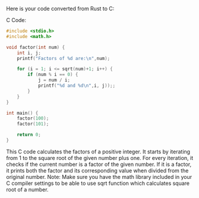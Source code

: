 Here is your code converted from Rust to C:

C Code:
```c
#include <stdio.h>
#include <math.h>

void factor(int num) {
    int i, j;
    printf("Factors of %d are:\n",num);

    for (i = 1; i <= sqrt(num)+1; i++) {
        if (num % i == 0) {
            j = num / i;
            printf("%d and %d\n",i, j));;
        }
    }
}

int main() {
    factor(100);
    factor(101);

    return 0;
}
```

This C code calculates the factors of a positive integer. It starts by iterating from 1 to the square root of the given number plus one. For every iteration, it checks if the current number is a factor of the given number. If it is a factor, it prints both the factor and its corresponding value when divided from the original number.
Note: Make sure you have the math library included in your C compiler settings to be able to use sqrt function which calculates square root of a number.
